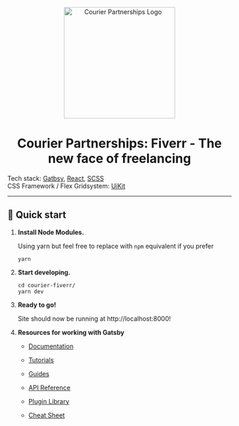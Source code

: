 <p align="center">
  <a href="#">
    <img alt="Courier Partnerships Logo" src="https://i.imgur.com/nv58qYX.png" width="250" />
  </a>
</p>
<h1 align="center">
  Courier Partnerships: Fiverr - The new face of freelancing
</h1>
Tech stack: <a href="https://www.gatsbyjs.com/" target="_blank" rel="noopener noreferrer">Gatbsy</a>, <a href="https://reactjs.org/" target="_blank" rel="noopener noreferrer">React</a>, <a href="https://sass-lang.com/" target="_blank" rel="noopener noreferrer">SCSS</a><br>
CSS Framework / Flex Gridsystem: <a href="https://getuikit.com/" target="_blank" rel="noopener noreferrer">UiKit</a>
<hr>

## 🚀 Quick start

1.  **Install Node Modules.**

    Using yarn but feel free to replace with `npm` equivalent if you prefer

    ```shell
    yarn
    ```

2.  **Start developing.**

    ```shell
    cd courier-fiverr/
    yarn dev
    ```

3.  **Ready to go!**

    Site should now be running at http://localhost:8000!

4.  **Resources for working with Gatsby**

    - [Documentation](https://www.gatsbyjs.com/docs/?utm_source=starter&utm_medium=readme&utm_campaign=minimal-starter)

    - [Tutorials](https://www.gatsbyjs.com/tutorial/?utm_source=starter&utm_medium=readme&utm_campaign=minimal-starter)

    - [Guides](https://www.gatsbyjs.com/tutorial/?utm_source=starter&utm_medium=readme&utm_campaign=minimal-starter)

    - [API Reference](https://www.gatsbyjs.com/docs/api-reference/?utm_source=starter&utm_medium=readme&utm_campaign=minimal-starter)

    - [Plugin Library](https://www.gatsbyjs.com/plugins?utm_source=starter&utm_medium=readme&utm_campaign=minimal-starter)

    - [Cheat Sheet](https://www.gatsbyjs.com/docs/cheat-sheet/?utm_source=starter&utm_medium=readme&utm_campaign=minimal-starter)
